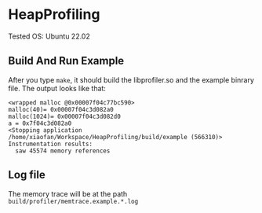 # HeapProfiling

Tested OS: Ubuntu 22.02

## Build And Run Example

After you type `make`, it should build the libprofiler.so and the example binrary file. The output looks like that:

```
<wrapped malloc @0x00007f04c77bc590>
malloc(40)= 0x00007f04c3d082a0
malloc(1024)= 0x00007f04c3d082d0
a = 0x7f04c3d082a0
<Stopping application /home/xiaofan/Workspace/HeapProfiling/build/example (566310)>
Instrumentation results:
  saw 45574 memory references
```

## Log file

The memory trace will be at the path `build/profiler/memtrace.example.*.log`

